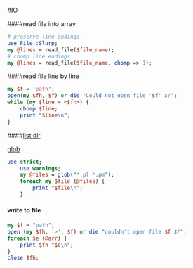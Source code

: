 #IO

####read file into array
```perl
# preserve line endings
use File::Slurp;
my @lines = read_file($file_name);
# chomp line endings
my @lines = read_file($file_name, chomp => 1);
```

####read file line by line
```perl
my $f = 'path';
open(my $fh, $f) or die "Could not open file '$f' $!"; 
while (my $line = <$fh>) {
	chomp $line;
	print "$line\n";
}
```

####[list dir](http://perlmeme.org/faqs/file_io/directory_listing.html)

[glob](http://perldoc.perl.org/functions/glob.html)
```perl
use strict;
    use warnings;
    my @files = glob("*.pl *.pm");
    foreach my $file (@files) {
        print "$file\n";
    }
```

#### write to file
```perl
my $f = "path";
open (my $fh, '>', $f) or die "couldn't open file $f $!";
foreach $e (@arr) {
	print $fh "$e\n";
}
close $fh;
```

